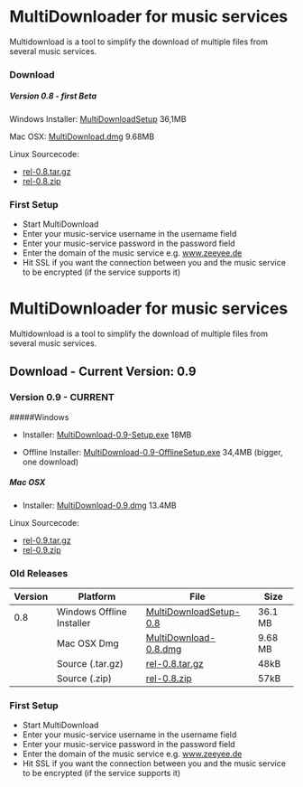 # MultiDownloader for music services

Multidownload is a tool to simplify the download of multiple files from several music services.

### Download

##### Version 0.8 - first Beta
Windows Installer: [MultiDownloadSetup](https://github.com/eternalvr/qtmultidl/releases/download/rel_0.8/MultiDownload0.8-Setup.exe) 36,1MB

Mac OSX: [MultiDownload.dmg](https://github.com/eternalvr/qtmultidl/releases/download/rel_0.8/MultiDownload.dmg) 9.68MB

Linux Sourcecode: 
* [rel-0.8.tar.gz](https://github.com/eternalvr/qtmultidl/archive/rel_0.8.tar.gz)
* [rel-0.8.zip](https://github.com/eternalvr/qtmultidl/archive/rel_0.8.zip)



### First Setup

* Start MultiDownload
* Enter your music-service username in the username field
* Enter your music-service password in the password field
* Enter the domain of the music service e.g. www.zeeyee.de 
* Hit SSL if you want the connection between you and the music service to be encrypted (if the service supports it)
# MultiDownloader for music services

Multidownload is a tool to simplify the download of multiple files from several music services.

## Download - Current Version: 0.9

### Version 0.9 - CURRENT
#####Windows 
* Installer: [MultiDownload-0.9-Setup.exe](https://github.com/eternalvr/qtmultidl/releases/download/rel_0.9/MultiDownload-0.9-Setup.exe) 18MB

* Offline Installer: [MultiDownload-0.9-OfflineSetup.exe](https://github.com/eternalvr/qtmultidl/releases/download/rel_0.9/MultiDownload-0.9-OfflineSetup.exe) 34,4MB
(bigger, one download)

##### Mac OSX
*  Installer: [MultiDownload-0.9.dmg](https://github.com/eternalvr/qtmultidl/releases/download/rel_0.8/MultiDownload.dmg) 13.4MB

Linux Sourcecode: 
* [rel-0.9.tar.gz](https://github.com/eternalvr/qtmultidl/archive/rel_0.9.zip)
* [rel-0.9.zip](https://github.com/eternalvr/qtmultidl/archive/rel_0.9.zip)




###  Old Releases
|Version|Platform|File|Size|
|---|---|---|---|
| 0.8 | Windows Offline Installer|  [MultiDownloadSetup-0.8](https://github.com/eternalvr/qtmultidl/releases/download/rel_0.8/MultiDownload0.8-Setup.exe) | 36.1 MB |
|| Mac OSX Dmg| [MultiDownload-0.8.dmg](https://github.com/eternalvr/qtmultidl/releases/download/rel_0.8/MultiDownload.dmg) | 9.68 MB |
|| Source (.tar.gz)| [rel-0.8.tar.gz](https://github.com/eternalvr/qtmultidl/archive/rel_0.8.tar.gz) | 48kB
|| Source (.zip)| [rel-0.8.zip](https://github.com/eternalvr/qtmultidl/archive/rel_0.8.zip) | 57kB |




### First Setup

* Start MultiDownload
* Enter your music-service username in the username field
* Enter your music-service password in the password field
* Enter the domain of the music service e.g. www.zeeyee.de 
* Hit SSL if you want the connection between you and the music service to be encrypted (if the service supports it)
